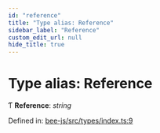 ```yaml
---
id: "reference"
title: "Type alias: Reference"
sidebar_label: "Reference"
custom_edit_url: null
hide_title: true
---
```


# Type alias: Reference

Ƭ **Reference**: *string*

Defined in: [bee-js/src/types/index.ts:9](https://github.com/ethersphere/bee-js/blob/7dfd556/src/types/index.ts#L9)
